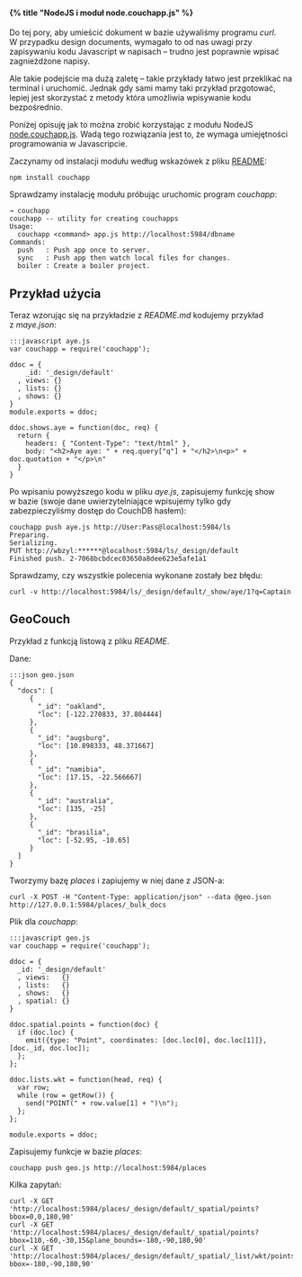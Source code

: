 #### {% title "NodeJS i moduł node.couchapp.js" %}

Do tej pory, aby umieścić dokument w bazie używaliśmy
programu *curl*. W przypadku design documents, wymagało
to od nas uwagi przy zapisywaniu kodu Javascript
w napisach – trudno jest poprawnie wpisać zagnieżdżone napisy.

Ale takie podejście ma dużą zaletę – takie przykłady łatwo jest
przeklikać na terminal i uruchomić.
Jednak gdy sami mamy taki przykład przgotować, lepiej
jest skorzystać z metody która umożliwia wpisywanie
kodu bezpośrednio.

Poniżej opisuję jak to można zrobić korzystając z modułu
NodeJS [node.couchapp.js](https://github.com/mikeal/node.couchapp.js).
Wadą tego rozwiązania jest to, że wymaga umiejętności
programowania w Javascripcie.

Zaczynamy od instalacji modułu według wskazówek
z pliku [README](https://github.com/mikeal/node.couchapp.js/blob/master/README.md):

    npm install couchapp

Sprawdzamy instalację modułu próbując uruchomic program *couchapp*:

    → couchapp
    couchapp -- utility for creating couchapps
    Usage:
      couchapp <command> app.js http://localhost:5984/dbname
    Commands:
      push   : Push app once to server.
      sync   : Push app then watch local files for changes.
      boiler : Create a boiler project.


## Przykład użycia

Teraz wzorując się na przykładzie z *README.md* kodujemy przykład z *maye.json*:

    :::javascript aye.js
    var couchapp = require('couchapp');

    ddoc = {
        _id: '_design/default'
      , views: {}
      , lists: {}
      , shows: {}
    }
    module.exports = ddoc;

    ddoc.shows.aye = function(doc, req) {
      return {
        headers: { "Content-Type": "text/html" },
        body: "<h2>Aye aye: " + req.query["q"] + "</h2>\n<p>" + doc.quotation + "</p>\n"
      }
    }

Po wpisaniu powyższego kodu w pliku *aye.js*, zapisujemy funkcję show w bazie
(swoje dane uwierzytelniające wpisujemy tylko gdy zabezpieczyliśmy dostęp do CouchDB hasłem):

    couchapp push aye.js http://User:Pass@localhost:5984/ls
    Preparing.
    Serializing.
    PUT http://wbzyl:******@localhost:5984/ls/_design/default
    Finished push. 2-7068bcbdcec03650a8dee623e5afe1a1

Sprawdzamy, czy wszystkie polecenia wykonane zostały bez błędu:

    curl -v http://localhost:5984/ls/_design/default/_show/aye/1?q=Captain


## GeoCouch

Przykład z funkcją listową z pliku *README*.

Dane:

    :::json geo.json
    {
      "docs": [
         {
           "_id": "oakland",
           "loc": [-122.270833, 37.804444]
         },
         {
           "_id": "augsburg",
           "loc": [10.898333, 48.371667]
         },
         {
           "_id": "namibia",
           "loc": [17.15, -22.566667]
         },
         {
           "_id": "australia",
           "loc": [135, -25]
         },
         {
           "_id": "brasilia",
           "loc": [-52.95, -10.65]
         }
      ]
    }

Tworzymy bazę *places* i zapiujemy w niej dane z JSON-a:

    curl -X POST -H "Content-Type: application/json" --data @geo.json http://127.0.0.1:5984/places/_bulk_docs

Plik dla *couchapp*:

    :::javascript geo.js
    var couchapp = require('couchapp');

    ddoc = {
      _id: '_design/default'
      , views:   {}
      , lists:   {}
      , shows:   {}
      , spatial: {}
    }

    ddoc.spatial.points = function(doc) {
      if (doc.loc) {
        emit({type: "Point", coordinates: [doc.loc[0], doc.loc[1]]}, [doc._id, doc.loc]);
      };
    };

    ddoc.lists.wkt = function(head, req) {
      var row;
      while (row = getRow()) {
        send("POINT(" + row.value[1] + ")\n");
      };
    };

    module.exports = ddoc;

Zapisujemy funkcje w bazie *places*:

    couchapp push geo.js http://localhost:5984/places

Kilka zapytań:

    curl -X GET 'http://localhost:5984/places/_design/default/_spatial/points?bbox=0,0,180,90'
    curl -X GET 'http://localhost:5984/places/_design/default/_spatial/points?bbox=110,-60,-30,15&plane_bounds=-180,-90,180,90'
    curl -X GET 'http://localhost:5984/places/_design/default/_spatial/_list/wkt/points?bbox=-180,-90,180,90'
